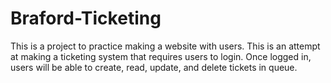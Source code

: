 # Braford-Ticketing
This is a project to practice making a website with users. This is an attempt at making a ticketing system that requires users to login. Once logged in, users will be able to create, read, update, and delete tickets in queue.
